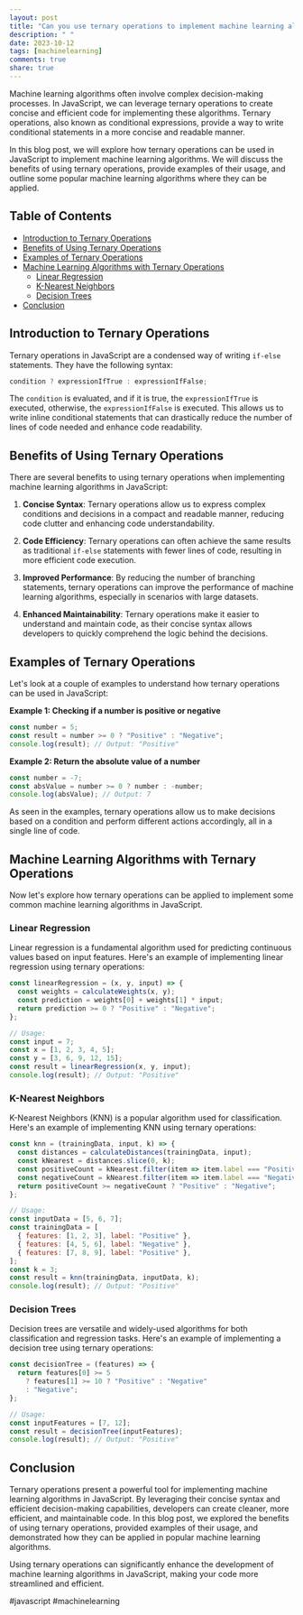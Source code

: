 ```yaml
---
layout: post
title: "Can you use ternary operations to implement machine learning algorithms in JavaScript?"
description: " "
date: 2023-10-12
tags: [machinelearning]
comments: true
share: true
---
```


Machine learning algorithms often involve complex decision-making processes. In JavaScript, we can leverage ternary operations to create concise and efficient code for implementing these algorithms. Ternary operations, also known as conditional expressions, provide a way to write conditional statements in a more concise and readable manner.

In this blog post, we will explore how ternary operations can be used in JavaScript to implement machine learning algorithms. We will discuss the benefits of using ternary operations, provide examples of their usage, and outline some popular machine learning algorithms where they can be applied.

## Table of Contents

- [Introduction to Ternary Operations](#introduction-to-ternary-operations)
- [Benefits of Using Ternary Operations](#benefits-of-using-ternary-operations)
- [Examples of Ternary Operations](#examples-of-ternary-operations)
- [Machine Learning Algorithms with Ternary Operations](#machine-learning-algorithms-with-ternary-operations)
  - [Linear Regression](#linear-regression)
  - [K-Nearest Neighbors](#k-nearest-neighbors)
  - [Decision Trees](#decision-trees)
- [Conclusion](#conclusion)

## Introduction to Ternary Operations

Ternary operations in JavaScript are a condensed way of writing `if-else` statements. They have the following syntax:

```javascript
condition ? expressionIfTrue : expressionIfFalse;
```

The `condition` is evaluated, and if it is true, the `expressionIfTrue` is executed, otherwise, the `expressionIfFalse` is executed. This allows us to write inline conditional statements that can drastically reduce the number of lines of code needed and enhance code readability.

## Benefits of Using Ternary Operations

There are several benefits to using ternary operations when implementing machine learning algorithms in JavaScript:

1. **Concise Syntax**: Ternary operations allow us to express complex conditions and decisions in a compact and readable manner, reducing code clutter and enhancing code understandability.

2. **Code Efficiency**: Ternary operations can often achieve the same results as traditional `if-else` statements with fewer lines of code, resulting in more efficient code execution.

3. **Improved Performance**: By reducing the number of branching statements, ternary operations can improve the performance of machine learning algorithms, especially in scenarios with large datasets.

4. **Enhanced Maintainability**: Ternary operations make it easier to understand and maintain code, as their concise syntax allows developers to quickly comprehend the logic behind the decisions.

## Examples of Ternary Operations

Let's look at a couple of examples to understand how ternary operations can be used in JavaScript:

**Example 1: Checking if a number is positive or negative**

```javascript
const number = 5;
const result = number >= 0 ? "Positive" : "Negative";
console.log(result); // Output: "Positive"
```

**Example 2: Return the absolute value of a number**

```javascript
const number = -7;
const absValue = number >= 0 ? number : -number;
console.log(absValue); // Output: 7
```

As seen in the examples, ternary operations allow us to make decisions based on a condition and perform different actions accordingly, all in a single line of code.

## Machine Learning Algorithms with Ternary Operations

Now let's explore how ternary operations can be applied to implement some common machine learning algorithms in JavaScript.

### Linear Regression

Linear regression is a fundamental algorithm used for predicting continuous values based on input features. Here's an example of implementing linear regression using ternary operations:

```javascript
const linearRegression = (x, y, input) => {
  const weights = calculateWeights(x, y);
  const prediction = weights[0] + weights[1] * input;
  return prediction >= 0 ? "Positive" : "Negative";
};

// Usage:
const input = 7;
const x = [1, 2, 3, 4, 5];
const y = [3, 6, 9, 12, 15];
const result = linearRegression(x, y, input);
console.log(result); // Output: "Positive"
```

### K-Nearest Neighbors

K-Nearest Neighbors (KNN) is a popular algorithm used for classification. Here's an example of implementing KNN using ternary operations:

```javascript
const knn = (trainingData, input, k) => {
  const distances = calculateDistances(trainingData, input);
  const kNearest = distances.slice(0, k);
  const positiveCount = kNearest.filter(item => item.label === "Positive").length;
  const negativeCount = kNearest.filter(item => item.label === "Negative").length;
  return positiveCount >= negativeCount ? "Positive" : "Negative";
};

// Usage:
const inputData = [5, 6, 7];
const trainingData = [
  { features: [1, 2, 3], label: "Positive" },
  { features: [4, 5, 6], label: "Negative" },
  { features: [7, 8, 9], label: "Positive" },
];
const k = 3;
const result = knn(trainingData, inputData, k);
console.log(result); // Output: "Positive"
```

### Decision Trees

Decision trees are versatile and widely-used algorithms for both classification and regression tasks. Here's an example of implementing a decision tree using ternary operations:

```javascript
const decisionTree = (features) => {
  return features[0] >= 5
    ? features[1] >= 10 ? "Positive" : "Negative"
    : "Negative";
};

// Usage:
const inputFeatures = [7, 12];
const result = decisionTree(inputFeatures);
console.log(result); // Output: "Positive"
```

## Conclusion

Ternary operations present a powerful tool for implementing machine learning algorithms in JavaScript. By leveraging their concise syntax and efficient decision-making capabilities, developers can create cleaner, more efficient, and maintainable code. In this blog post, we explored the benefits of using ternary operations, provided examples of their usage, and demonstrated how they can be applied in popular machine learning algorithms.

Using ternary operations can significantly enhance the development of machine learning algorithms in JavaScript, making your code more streamlined and efficient.

#javascript #machinelearning